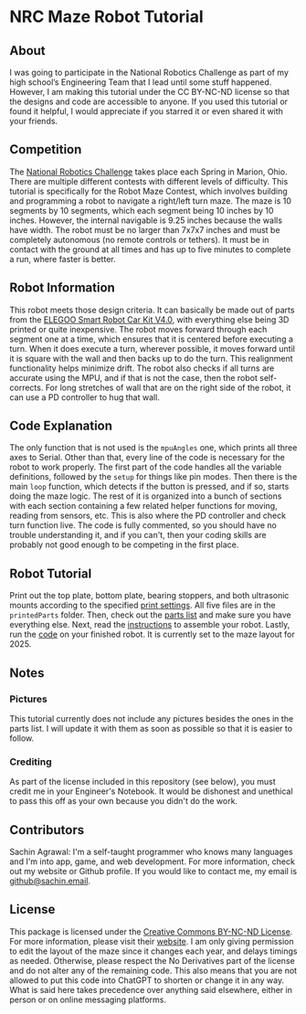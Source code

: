 # NRC Maze Robot Tutorial

## About
I was going to participate in the National Robotics Challenge as part of my high school’s Engineering Team that I lead until some stuff happened. However, I am making this tutorial under the CC BY-NC-ND license so that the designs and code are accessible to anyone. If you used this tutorial or found it helpful, I would appreciate if you starred it or even shared it with your friends.

## Competition
The [National Robotics Challenge](https://www.thenrc.org/) takes place each Spring in Marion, Ohio. There are multiple different contests with different levels of difficulty. This tutorial is specifically for the Robot Maze Contest, which involves building and programming a robot to navigate a right/left turn maze. The maze is 10 segments by 10 segments, which each segment being 10 inches by 10 inches. However, the internal navigable is 9.25 inches because the walls have width. The robot must be no larger than 7x7x7 inches and must be completely autonomous (no remote controls or tethers). It must be in contact with the ground at all times and has up to five minutes to complete a run, where faster is better.

## Robot Information
This robot meets those design criteria. It can basically be made out of parts from the [ELEGOO Smart Robot Car Kit V4.0](https://www.amazon.com/ELEGOO-Tracking-Ultrasonic-Intelligent-Educational/dp/B07KPZ8RSZ), with everything else being 3D printed or quite inexpensive. The robot moves forward through each segment one at a time, which ensures that it is centered before executing a turn. When it does execute a turn, wherever possible, it moves forward until it is square with the wall and then backs up to do the turn. This realignment functionality helps minimize drift. The robot also checks if all turns are accurate using the MPU, and if that is not the case, then the robot self-corrects. For long stretches of wall that are on the right side of the robot, it can use a PD controller to hug that wall.

## Code Explanation
The only function that is not used is the `mpuAngles` one, which prints all three axes to Serial. Other than that, every line of the code is necessary for the robot to work properly. The first part of the code handles all the variable definitions, followed by the `setup` for things like pin modes. Then there is the main `loop` function, which detects if the button is pressed, and if so, starts doing the maze logic. The rest of it is organized into a bunch of sections with each section containing a few related helper functions for moving, reading from sensors, etc. This is also where the PD controller and check turn function live. The code is fully commented, so you should have no trouble understanding it, and if you can't, then your coding skills are probably not good enough to be competing in the first place.

## Robot Tutorial
Print out the top plate, bottom plate, bearing stoppers, and both ultrasonic mounts according to the specified [print settings](printSettings.md). All five files are in the `printedParts` folder. Then, check out the [parts list](partsList.md) and make sure you have everything else. Next, read the [instructions](instructions.md) to assemble your robot. Lastly, run the [code](mazeCode/mazeCode.ino) on your finished robot. It is currently set to the maze layout for 2025.

## Notes

### Pictures
This tutorial currently does not include any pictures besides the ones in the parts list. I will update it with them as soon as possible so that it is easier to follow.

### Crediting
As part of the license included in this repository (see below), you must credit me in your Engineer's Notebook. It would be dishonest and unethical to pass this off as your own because you didn't do the work.

## Contributors
Sachin Agrawal: I'm a self-taught programmer who knows many languages and I'm into app, game, and web development. For more information, check out my website or Github profile. If you would like to contact me, my email is [github@sachin.email](mailto:github@sachin.email).

## License
This package is licensed under the [Creative Commons BY-NC-ND License](LICENSE.txt). For more information, please visit their [website](https://creativecommons.org/share-your-work/use-remix/cc-licenses/#by-nc-nd). I am only giving permission to edit the layout of the maze since it changes each year, and delays timings as needed. Otherwise, please respect the No Derivatives part of the license and do not alter any of the remaining code. This also means that you are not allowed to put this code into ChatGPT to shorten or change it in any way. What is said here takes precedence over anything said elsewhere, either in person or on online messaging platforms. 